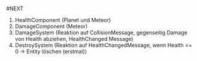 ﻿#NEXT
1. HealthComponent (Planet und Meteor)
1. DamageComponent (Meteor)
1. DamageSystem (Reaktion auf CollisionMessage, gegenseitig Damage von Health abziehen, HealthChanged Message)
1. DestroySystem (Reaktion auf HealthChangedMessage, wenn Health <= 0 -> Entity löschen (erstmal))